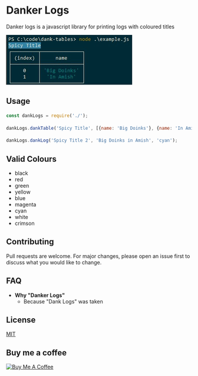 # Danker Logs

Danker logs is a javascript library for printing logs with coloured titles

![Screenshot](media/example.jpg)

## Usage

```javascript
const dankLogs = require('./');

dankLogs.dankTable('Spicy Title', [{name: 'Big Doinks'}, {name: 'In Amish'}], 'cyan');

dankLogs.dankLog('Spicy Title 2', 'Big Doinks in Amish', 'cyan');
```

## Valid Colours

- black
- red
- green
- yellow
- blue
- magenta
- cyan
- white
- crimson

## Contributing
Pull requests are welcome. For major changes, please open an issue first to discuss what you would like to change.

## FAQ
- **Why "Danker Logs"**
    - Because "Dank Logs" was taken

## License
[MIT](https://choosealicense.com/licenses/mit/)

## Buy me a coffee
<a href="https://www.buymeacoffee.com/fuelwaster" target="_blank"><img src="https://cdn.buymeacoffee.com/buttons/default-orange.png" alt="Buy Me A Coffee" height="41" width="174"></a>
